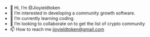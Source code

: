 - 👋 Hi, I’m @Jioyieldtoken
- 👀 I’m interested in developing a community growth software.
- 🌱 I’m currently learning coding
- 💞️ I’m looking to collaborate on to get the list of crypto community
- 📫 How to reach me jioyieldtoken@gmail.com

<!---
Jioyieldtoken/Jioyieldtoken is a ✨ special ✨ repository because its `README.md` (this file) appears on your GitHub profile.
You can click the Preview link to take a look at your changes.
--->
